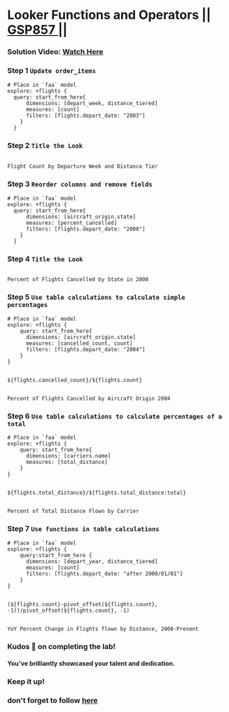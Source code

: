 # Looker Functions and Operators || [GSP857 ]() ||

### **Solution Video:** [Watch Here]()

### Step 1 **`Update order_items`**

```lookml
# Place in `faa` model
explore: +flights {
  query: start_from_here{
      dimensions: [depart_week, distance_tiered]
      measures: [count]
      filters: [flights.depart_date: "2003"]
    }
  }
```

### Step 2 **`Title the Look`**

```

Flight Count by Departure Week and Distance Tier

```

### Step 3 **`Reorder columns and remove fields`**

```lookml
# Place in `faa` model
explore: +flights {
  query: start_from_here{
      dimensions: [aircraft_origin.state]
      measures: [percent_cancelled]
      filters: [flights.depart_date: "2000"]
    }
  }

```

### Step 4 **`Title the Look`**

```

Percent of Flights Cancelled by State in 2000

```

### Step 5 **`Use table calculations to calculate simple percentages`**

```lookml
# Place in `faa` model
explore: +flights {
    query: start_from_here{
      dimensions: [aircraft_origin.state]
      measures: [cancelled_count, count]
      filters: [flights.depart_date: "2004"]
    }
}

```

```

${flights.cancelled_count}/${flights.count}

```

```

Percent of Flights Cancelled by Aircraft Origin 2004

```

### Step 6 **`Use table calculations to calculate percentages of a total`**

```lookml
# Place in `faa` model
explore: +flights {
    query: start_from_here{
      dimensions: [carriers.name]
      measures: [total_distance]
    }
}

```

```

${flights.total_distance}/${flights.total_distance:total}

```

```

Percent of Total Distance Flown by Carrier

```

### Step 7 **`Use functions in table calculations`**

```lookml
# Place in `faa` model
explore: +flights {
    query:start_from_here {
      dimensions: [depart_year, distance_tiered]
      measures: [count]
      filters: [flights.depart_date: "after 2000/01/01"]
    }
}

```

```

(${flights.count}-pivot_offset(${flights.count}, -1))/pivot_offset(${flights.count}, -1)

```

```

YoY Percent Change in Flights flown by Distance, 2000-Present

```

### Kudos 🌟 on completing the lab!

#### You’ve brilliantly showcased your talent and dedication.

### Keep it up!

### don't forget to follow [here](https://youtube.com/@hellodev1?si=1GE3_P0V8xbViLhc)
